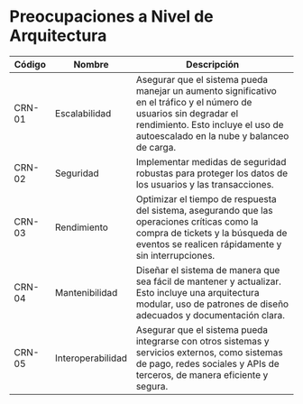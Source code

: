 # Preocupaciones a Nivel de Arquitectura

| Código | Nombre                 | Descripción                                                                                                                                                       |
|--------|------------------------|-------------------------------------------------------------------------------------------------------------------------------------------------------------------|
| CRN-01 | Escalabilidad          | Asegurar que el sistema pueda manejar un aumento significativo en el tráfico y el número de usuarios sin degradar el rendimiento. Esto incluye el uso de autoescalado en la nube y balanceo de carga. |
| CRN-02 | Seguridad              | Implementar medidas de seguridad robustas para proteger los datos de los usuarios y las transacciones. 
| CRN-03 | Rendimiento            | Optimizar el tiempo de respuesta del sistema, asegurando que las operaciones críticas como la compra de tickets y la búsqueda de eventos se realicen rápidamente y sin interrupciones. |
| CRN-04 | Mantenibilidad         | Diseñar el sistema de manera que sea fácil de mantener y actualizar. Esto incluye una arquitectura modular, uso de patrones de diseño adecuados y documentación clara. |
| CRN-05 | Interoperabilidad      | Asegurar que el sistema pueda integrarse con otros sistemas y servicios externos, como sistemas de pago, redes sociales y APIs de terceros, de manera eficiente y segura. |

